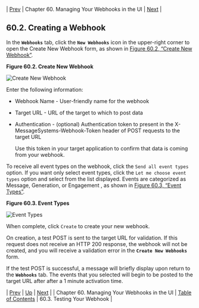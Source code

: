 | [Prev](web-ui.webhooks)  | Chapter 60. Managing Your Webhooks in the UI |  [Next](web-ui.webhooks.test) |

## 60.2. Creating a Webhook

In the **`Webhooks`** tab, click the **`New Webhooks`** icon in the upper-right corner to open the Create New Webhook form, as shown in [Figure 60.2, “Create New Webhook”](web-ui.webhooks.create#figure_create_webhook "Figure 60.2. Create New Webhook").

<a name="figure_create_webhook"></a>

**Figure 60.2. Create New Webhook**

![Create New Webhook](https://support.messagesystems.com/docs/web-momo4/images/create_webhook.png)

Enter the following information:

*   Webhook Name - User-friendly name for the webhook

*   Target URL - URL of the target to which to post data

*   Authentication - (optional) Authentication token to present in the X-MessageSystems-Webhook-Token header of POST requests to the target URL

    Use this token in your target application to confirm that data is coming from your webhook.

To receive all event types on the webhook, click the `Send all event types` option. If you want only select event types, click the `Let me choose event types` option and select from the list displayed. Events are categorized as Message, Generation, or Engagement , as shown in [Figure 60.3, “Event Types”](web-ui.webhooks.create#figure_event_types "Figure 60.3. Event Types").

<a name="figure_event_types"></a>

**Figure 60.3. Event Types**

![Event Types](https://support.messagesystems.com/docs/web-momo4/images/event_types.png)

When complete, click `Create` to create your new webhook.

On creation, a test POST is sent to the target URL for validation. If this request does not receive an HTTP 200 response, the webhook will not be created, and you will receive a validation error in the  **`Create New Webhooks`** form.

If the test POST is successful, a message will briefly display upon return to the **`Webhooks`** tab. The events that you selected will begin to be posted to the target URL after after a 1 minute activation time.

| [Prev](web-ui.webhooks)  | [Up](web-ui.webhooks) |  [Next](web-ui.webhooks.test) |
| Chapter 60. Managing Your Webhooks in the UI  | [Table of Contents](index) |  60.3. Testing Your Webhook |


